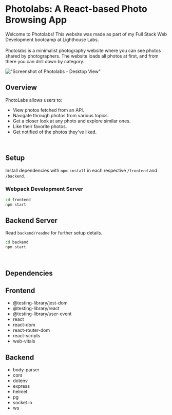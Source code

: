 # Photolabs: A React-based Photo Browsing App
Welcome to Photolabs! This website was made as part of my Full Stack Web Development bootcamp at Lighthouse Labs.
<br/><br/>
Photolabs is a minimalist photography website where you can see photos shared by photographers. The website loads all photos at first, and from there you can drill down by category.

!["Screenshot of Photolabs - Desktop View"](https://github.com/tusharhchhabra/photolabs-starter/blob/main/screenshot.jpg?raw=true)

## Overview
PhotoLabs allows users to:

* View photos fetched from an API.
* Navigate through photos from various topics.
* Get a closer look at any photo and explore similar ones.
* Like their favorite photos.
* Get notified of the photos they've liked.

<br/>

## Setup

Install dependencies with `npm install` in each respective `/frontend` and `/backend`.

### Webpack Development Server

```sh
cd frontend
npm start
```

## Backend Server

Read `backend/readme` for further setup details.

```sh
cd backend
npm start
```
<br/>

## Dependencies

## Frontend
* @testing-library/jest-dom
* @testing-library/react
* @testing-library/user-event
* react
* react-dom
* react-router-dom
* react-scripts
* web-vitals

## Backend
* body-parser
* cors
* dotenv
* express
* helmet
* pg
* socket.io
* ws
